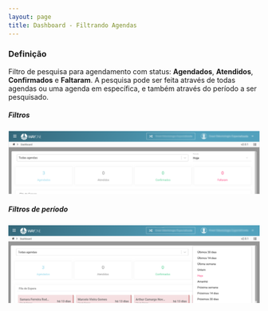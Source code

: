 ```yaml
---
layout: page
title: Dashboard - Filtrando Agendas
---
```


### Definição

Filtro de pesquisa para agendamento com status: **Agendados**, **Atendidos**, **Confirmados** e **Faltaram**.
A pesquisa pode ser feita através de todas agendas ou uma agenda em específica, e também através do período a ser pesquisado.

##### Filtros
<p align="center">
  <img alt="filttro" src="/pages/dashboard/filtro-agendas/dashboard-filtro.png" width="800">
</p>

##### Filtros de período
<p align="center">
  <img alt="filttro" src="/pages/dashboard/filtro-agendas/dashboard-filtro-periodo.png" width="800">
</p>
